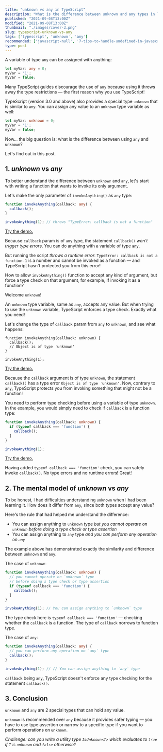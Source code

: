 ```yaml
---
title: "unknown vs any in TypeScript"
description: "What is the difference between unknown and any types in TypeScript."
published: "2021-09-08T13:00Z"
modified: "2021-09-08T13:00Z"
thumbnail: "./images/cover-3.png"
slug: typescript-unknown-vs-any
tags: ['typescript', 'unknown', 'any']
recommended: ['javascript-null', '7-tips-to-handle-undefined-in-javascript']
type: post
---
```


A variable of type `any` can be assigned with anything:

```typescript
let myVar: any = 0;
myVar = '1';
myVar = false;
```

Many TypeScript guides discourage the use of `any` because using it throws away the type restrictions &mdash; the first reason why you use TypeScript!

TypeScript (version 3.0 and above) also provides a special type `unknown` that is similar to `any`. You can assign any value to an `unknown` type variable as well:

```typescript
let myVar: unknown = 0;
myVar = '1';
myVar = false;
```

Now... the big question is: what is the difference between using `any` and `unknown`?

Let's find out in this post.  

## 1. *unknown* vs *any*

To better understand the difference between `unknown` and `any`, let's start with writing a function that wants to invoke its only argument.  

Let's make the only parameter of `invokeAnything()` as `any` type:

```typescript
function invokeAnything(callback: any) {
  callback();
}

invokeAnything(1); // throws "TypeError: callback is not a function"
```

[Try the demo.](https://www.typescriptlang.org/play?#code/GYVwdgxgLglg9mABDMA3OBrApgQTATygAsUBzACggEMAbGgIyogwC5EqCBKRAbwChEianUbNynANx8Avnz4p02PIRJgKARkmIA9NsTEATnADuAZ0QAiACr4ADlgCiBowbbCGTDMnNg4UdoigkLAIFkA)

Because `callback` param is of `any` type, the statement `callback()` *won't trigger type errors*. You can do anything with a variable of type `any`.  

But running the script *throws a runtime error*: `TypeError: callback is not a function`. `1` is a number and cannot be invoked as a function &mdash; and TypeScript hasn't protected you from this error!

How to allow `invokeAnything()` function to accept any kind of argument, but force a type check on that argument, for example, if invoking it as a function? 

Welcome `unknown`!

An `unknown` type variable, same as `any`, accepts any value. But when trying to use the `unknown` variable, TypeScript enforces a type check. Exactly what you need!

Let's change the type of `callback` param from `any` to `unknown`, and see what happens:

```typescript{3}
function invokeAnything(callback: unknown) {
  callback();
  // Object is of type 'unknown'
}

invokeAnything(1);
```

[Try the demo.](https://www.typescriptlang.org/play?#code/GYVwdgxgLglg9mABDMA3OBrApgQTATygAsUBzACggEMAbGgIyogwC5FwMw4B3MASkQBvAFCJE1Oo2bk+AbmEBfYcJTpseQiTAUAjHKA)

Because the `callback` argument is of type `unknown`, the statement `callback()` has a type error `Object is of type 'unknown'`. Now, contrary to `any`, TypeScript protects you from invoking something that might not be a function! 

You need to perform type checking before using a variable of type `unknown`. In the example, you would simply need to check if `callback` is a function type:

```typescript
function invokeAnything(callback: unknown) {
  if (typeof callback === 'function') {
    callback();
  }
}

invokeAnything(1);
```

[Try the demo.](https://www.typescriptlang.org/play?#code/GYVwdgxgLglg9mABDMA3OBrApgQTATygAsUBzACggEMAbGgIyogwC5FwMw4B3MASkQBvAFCJkwROSj4ADljgTqdRs0QBeDYgDkoSLARaBIsWKUMmGcnwDcoxAF9hj4SnTY8hEmAoBGG0A)

Having added `typeof callback === 'function'` check, you can safely invoke `callback()`. No type errors and no runtime errors! Great!

## 2. The mental model of *unknown* vs *any*

To be honest, I had difficulties understanding `unknown` when I had been learning it. How does it differ from `any`, since both types accept any value?  

Here's the rule that had helped me understand the difference:

* You can assign anything to `unknown` type *but you cannot operate on `unknown` before doing a type check or type assertion*
* You can assign anything to `any` type *and you can perform any operation on `any`*

The example above has demonstrated exactly the similarity and difference between `unknown` and `any`.  

The case of `unknown`:

```typescript
function invokeAnything(callback: unknown) {
  // you cannot operate on `unknown` type 
  // before doing a type check or type assertion
  if (typeof callback === 'function') {
    callback();
  }
}

invokeAnything(1); // You can assign anything to `unknown` type
```

The type check here is `typeof callback === 'function'` &mdash; checking whether the `callback` is a function. The type of `callback` norrows to function type.  

The case of `any`:

```typescript
function invokeAnything(callback: any) {
  // you can perform any operation on `any` type
  callback();
}

invokeAnything(1); // // You can assign anything to `any` type
```

`callback` being `any`, TypeScript doesn't enforce any type checking for the statement `callback()`.  

## 3. Conclusion

`unknown` and `any` are 2 special types that can hold any value.  

`unknown` is recommended over `any` because it provides safer typing &mdash; you have to use type assertion or narrow to a specific type if you want to perform operations on `unknown`.  

*Challenge: can you write a utility type `IsUnknown<T>` which evaluates to `true` if `T` is `unknown` and `false` otherwise?*